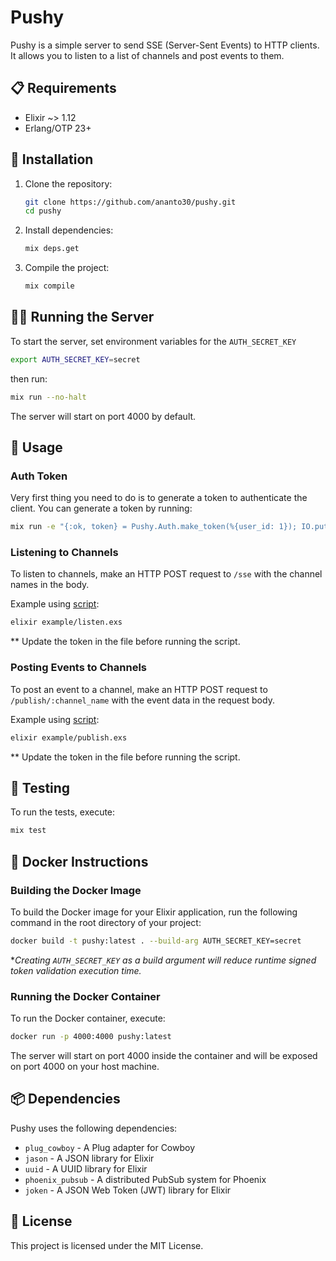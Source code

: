 # Pushy

Pushy is a simple server to send SSE (Server-Sent Events) to HTTP clients. It allows you to listen to a list of channels and post events to them.

## 📋 Requirements

* Elixir ~> 1.12
* Erlang/OTP 23+

## 🚀 Installation

1. Clone the repository:

   ```sh
   git clone https://github.com/ananto30/pushy.git
   cd pushy
   ```

2. Install dependencies:

   ```sh
   mix deps.get
   ```

3. Compile the project:

   ```sh
   mix compile
   ```

## 🏃‍♀️ Running the Server

To start the server, set environment variables for the `AUTH_SECRET_KEY`

```sh
export AUTH_SECRET_KEY=secret
```

then run:

```sh
mix run --no-halt
```

The server will start on port 4000 by default.

## 📖 Usage

### Auth Token

Very first thing you need to do is to generate a token to authenticate the client. You can generate a token by running:

```sh
mix run -e "{:ok, token} = Pushy.Auth.make_token(%{user_id: 1}); IO.puts(\"Generated JWT Token: #{token}\")"
```

### Listening to Channels

To listen to channels, make an HTTP POST request to `/sse` with the channel names in the body.

Example using [script](/example/listen.exs):

```sh
elixir example/listen.exs
```

\*\* Update the token in the file before running the script.

### Posting Events to Channels

To post an event to a channel, make an HTTP POST request to `/publish/:channel_name` with the event data in the request body.

Example using [script](/example/publish.exs):

```sh
elixir example/publish.exs
```

\*\* Update the token in the file before running the script.

## 🧪 Testing

To run the tests, execute:

```sh
mix test
```

## 🐳 Docker Instructions

### Building the Docker Image

To build the Docker image for your Elixir application, run the following command in the root directory of your project:

```sh
docker build -t pushy:latest . --build-arg AUTH_SECRET_KEY=secret
```

**Creating `AUTH_SECRET_KEY` as a build argument will reduce runtime signed token validation execution time.*

### Running the Docker Container

To run the Docker container, execute:

```sh
docker run -p 4000:4000 pushy:latest
```

The server will start on port 4000 inside the container and will be exposed on port 4000 on your host machine.

## 📦 Dependencies

Pushy uses the following dependencies:

* `plug_cowboy` - A Plug adapter for Cowboy
* `jason` - A JSON library for Elixir
* `uuid` - A UUID library for Elixir
* `phoenix_pubsub` - A distributed PubSub system for Phoenix
* `joken` - A JSON Web Token (JWT) library for Elixir

## 📄 License

This project is licensed under the MIT License.

